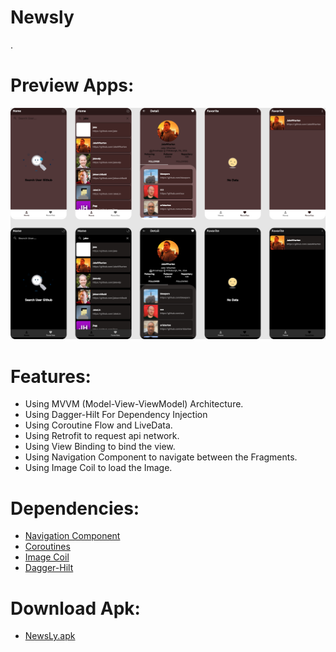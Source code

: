 # Newsly
.

# Preview Apps:
![Image Apps](https://github.com/equinox-jj/GithubUserApps/blob/main/docs/apps_img.png)

# Features:
* Using MVVM (Model-View-ViewModel) Architecture.
* Using Dagger-Hilt For Dependency Injection
* Using Coroutine Flow and LiveData.
* Using Retrofit to request api network.
* Using View Binding to bind the view.
* Using Navigation Component to navigate between the Fragments.
* Using Image Coil to load the Image.

# Dependencies:
* [Navigation Component](https://developer.android.com/guide/navigation/navigation-getting-started)
* [Coroutines](https://developer.android.com/kotlin/coroutines?gclsrc=ds&gclsrc=ds)
* [Image Coil](https://github.com/coil-kt/coil)
* [Dagger-Hilt]([https://airbnb.io/lottie/#/android](https://developer.android.com/training/dependency-injection/hilt-android))

# Download Apk:
* [NewsLy.apk]([https://drive.google.com/u/0/uc?id=1JQn1d7vzP7no4fkOqOF1rob7_VtvtL08&export=download&confirm=t](https://github.com/equinox-jj/Newsly/raw/main/docs/NewsLy.apk))
